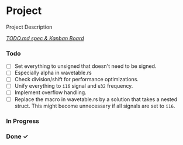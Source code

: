 # Project

Project Description 

<em>[TODO.md spec & Kanban Board](https://bit.ly/3fCwKfM)</em>

### Todo

- [ ] Set everything to unsigned that doesn't need to be signed.  
- [ ] Especially alpha in wavetable.rs  
- [ ] Check division/shift for performance optimizations.  
- [ ] Unify everything to `i16` signal and `u32` frequency.  
- [ ] Implement overflow handling.  
- [ ] Replace the macro in wavetable.rs by a solution that takes a nested struct. This might become unnecessary if all signals are set to `i16`.  

### In Progress


### Done ✓



